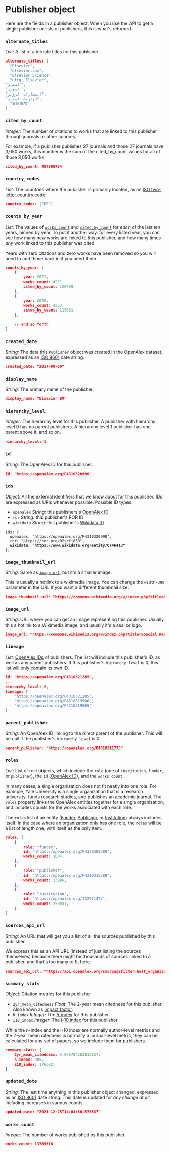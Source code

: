 # Publisher object

Here are the fields in a publisher object. When you use the API to get a single publisher or lists of publishers, this is what's returned.

### `alternate_titles`

_List:_ A list of alternate titles for this publisher.

```json
alternate_titles: [
  "Elsevier",
  "elsevier.com",
  "Elsevier Science",
  "Uitg. Elsevier",
"السفیر",  
"السویر",  
"انتشارات الزویر",  
"لودویک السفیر",  
  "爱思唯尔"
]
```

### `cited_by_count`

_Integer:_ The number of citations to works that are linked to this publisher through journals or other sources.

For example, if a publisher publishes 27 journals and those 27 journals have 3,050 works, this number is the sum of the cited\_by\_count values for all of those 3,050 works.

```json
cited_by_count: 407508754
```

### `country_codes`

_List:_ The countries where the publisher is primarily located, as an [ISO two-letter country code](https://en.wikipedia.org/wiki/ISO\_3166-1\_alpha-2).

```json
country_codes: ["DE"]
```

### `counts_by_year`

_List:_ The values of [`works_count`](publisher-object.md#works\_count) and [`cited_by_count`](publisher-object.md#cited\_by\_count) for _each_ of the last ten years, binned by year. To put it another way: for every listed year, you can see how many new works are linked to this publisher, and how many times _any_ work linked to this publisher was cited.

Years with zero citations and zero works have been removed so you will need to add those back in if you need them.

```json
counts_by_year: [
    {
        year: 2021,
        works_count: 4211,
        cited_by_count: 120939
    },
    {
        year: 2020,
        works_count: 4363,
        cited_by_count: 119531
    },
    
    // and so forth
]
```

### `created_date`

_String:_ The date this `Publisher` object was created in the OpenAlex dataset, expressed as an [ISO 8601](https://en.wikipedia.org/wiki/ISO\_8601) date string.

```json
created_date: "2017-08-08"
```

### `display_name`

_String:_ The primary name of the publisher.

```json
display_name: "Elsevier BV"
```

### `hierarchy_level`

_Integer:_ The hierarchy level for this publisher. A publisher with hierarchy level 0 has no parent publishers. A hierarchy level 1 publisher has one parent above it, and so on.

```json
hierarchy_level: 1
```

### `id`

_String:_ The OpenAlex ID for this publisher.

```json
id: "https://openalex.org/P4310320990"
```

### `ids`

_Object:_ All the external identifiers that we know about for this publisher. IDs are expressed as URIs whenever possible. Possible ID types:

* `openalex` _String:_ this publishers's [OpenAlex ID](../../how-to-use-the-api/get-single-entities/#the-openalex-id)
* `ror` _String:_ this publisher's ROR ID
* `wikidata` _String:_ this publisher's [Wikidata ID](https://www.wikidata.org/wiki/Wikidata:Identifiers)

<pre class="language-json"><code class="lang-json">ids: {
  openalex: "https://openalex.org/P4310320990",
  ror: "https://ror.org/02scfj030",
<strong>  wikidata: "https://www.wikidata.org/entity/Q746413"
</strong>},
</code></pre>

### `image_thumbnail_url`

_String:_ Same as [`image_url`](publisher-object.md#image\_url-1), but it's a smaller image.

This is usually a hotlink to a wikimedia image. You can change the `width=300` parameter in the URL if you want a different thumbnail size.

```json
image_thumbnail_url: "https://commons.wikimedia.org/w/index.php?title=Special:Redirect/file/MIT%20Press%20logo.svg&width=300"
```

### `image_url`

_String:_ URL where you can get an image representing this publisher. Usually this a hotlink to a Wikimedia image, and usually it's a seal or logo.

```json
image_url: "https://commons.wikimedia.org/w/index.php?title=Special:Redirect/file/MIT%20Press%20logo.svg"
```

### `lineage`

_List:_ [OpenAlex IDs](../../how-to-use-the-api/get-single-entities/#the-openalex-id) of publishers. The list will include this publisher's ID, as well as any parent publishers. If this publisher's `hierarchy_level` is 0, this list will only contain its own ID.

```json
id: "https://openalex.org/P4310321285",
...
hierarchy_level: 2,
lineage: [
    "https://openalex.org/P4310321285",
    "https://openalex.org/P4310319900",
    "https://openalex.org/P4310319965"
]
```

### `parent_publisher`

_String:_ An OpenAlex ID linking to the direct parent of the publisher. This will be null if the publisher's `hierarchy_level` is 0.

```json
parent_publisher: "https://openalex.org/P4310311775"
```

### `roles`

_List:_ List of role objects, which include the `role` (one of `institution`, `funder`, or `publisher`), the `id` ([OpenAlex ID](../../how-to-use-the-api/get-single-entities/#the-openalex-id)), and the `works_count`.

In many cases, a single organization does not fit neatly into one role. For example, Yale University is a single organization that is a research university, funds research studies, and publishes an academic journal. The `roles` property links the OpenAlex entities together for a single organization, and includes counts for the works associated with each role.

The `roles` list of an entity ([Funder](../funders/), [Publisher](./), or [Institution](../institutions/)) always includes itself. In the case where an organization only has one role, the `roles` will be a list of length one, with itself as the only item.

```json
roles: [
    {
        role: "funder",
        id: "https://openalex.org/F4320308380",
        works_count: 1004,
    },
    {
        role: "publisher",
        id: "https://openalex.org/P4310315589",
        works_count: 13986,
    },
    {
        role: "institution",
        id: "https://openalex.org/I32971472",
        works_count: 250031,
    }
]
```

### `sources_api_url`

_String:_ An URL that will get you a list of all the sources published by this publisher.

We express this as an API URL (instead of just listing the sources themselves) because there might be thousands of sources linked to a publisher, and that's too many to fit here.

```json
sources_api_url: "https://api.openalex.org/sources?filter=host_organization.id:P4310319965"
```

### `summary_stats`

_Object:_ Citation metrics for this publisher

* `2yr_mean_citedness` _Float_: The 2-year mean citedness for this publisher. Also known as [impact factor](https://en.wikipedia.org/wiki/Impact\_factor).
* `h_index` _Integer_: The [_h_-index](https://en.wikipedia.org/wiki/H-index) for this publisher.
* `i10_index` _Integer_: The [i-10 index](https://en.wikipedia.org/wiki/Author-level\_metrics#i-10-index) for this publisher.

While the _h_-index and the i-10 index are normally author-level metrics and the 2-year mean citedness is normally a journal-level metric, they can be calculated for any set of papers, so we include them for publishers.

```json
summary_stats: {
    2yr_mean_citedness: 5.065784263815827,
    h_index: 985,
    i10_index: 176682
}
```

### `updated_date`

_String:_ The last time anything in this publisher object changed, expressed as an [ISO 8601](https://en.wikipedia.org/wiki/ISO\_8601) date string. This date is updated for _any change at all_, including increases in various counts.

```json
updated_date: "2021-12-25T14:04:30.578837"
```

### `works_count`

_Integer:_ The number of works published by this publisher.

```json
works_count: 13789818
```
